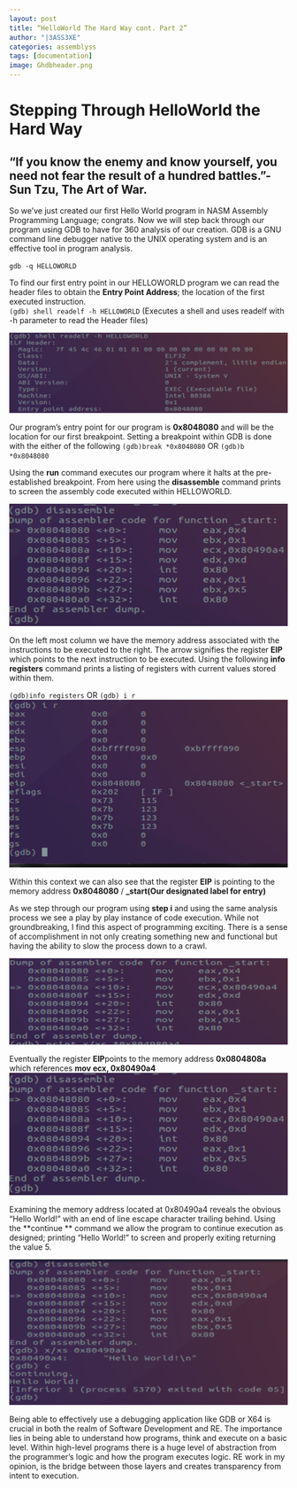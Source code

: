 ```yaml
---
layout: post
title: “HelloWorld The Hard Way cont. Part 2”
author: "|3ASS3XE"
categories: assemblyss
tags: [documentation]
image: Ghdbheader.png
---
```


# Stepping Through HelloWorld the Hard Way
## “If you know the enemy and know yourself, you need not fear the result of a hundred battles.”-Sun Tzu, The Art of War.
So we’ve just created our first Hello World program in NASM  Assembly Programming Language; congrats.  Now we will step back through our program using GDB to have for 360 analysis of our creation.   GDB is a GNU command line debugger native to the UNIX operating system and is an effective tool in program analysis.

`gdb -q HELLOWORLD`

To find our first entry point in our HELLOWORLD program we can read the header files to obtain the **Entry Point Address**; the location of the first executed instruction.  
`(gdb) shell readelf -h HELLOWORLD` (Executes a shell and uses readelf with -h parameter  to read the Header files)


![GDBHeader](https://github.com/BASSEXE/ReversingZen/blob/gh-pages/assets/img/Ghdbheader.png?raw=true)

Our program’s entry point for our program is  **0x8048080** and will be the location for our first breakpoint.  Setting a breakpoint within GDB is done with the either of the following 
`(gdb)break *0x8048080`  OR `(gdb)b *0x8048080`

Using the **run** command executes our program where it halts at the pre-established breakpoint.  From here using the **disassemble** command prints to screen the assembly code executed within HELLOWORLD.


![Disassemble HelloWorld](https://github.com/BASSEXE/ReversingZen/blob/gh-pages/assets/img/disassembleHW.png?raw=true)

On the left most column we have the memory address associated with the instructions to be executed to the right.  The arrow signifies the register **EIP** which points to the next instruction to be executed.  Using the following **info registers** command prints a listing of registers with current values stored within them.  

`(gdb)info registers` OR `(gdb) i r`
![InfoRegisters](https://github.com/BASSEXE/ReversingZen/blob/gh-pages/assets/img/InfoRegisters.png?raw=true)


Within this context we can also see that the register **EIP** is pointing to the memory address **0x8048080** / **_start(**Our designated label for entry**)** 

As we step through our program using **step i**  and using the same analysis process we see a play by play instance of code execution.    While not groundbreaking, I find this aspect of programming exciting.  There is a sense of accomplishment in not only creating something new and functional but having the ability to slow the process down to a crawl.  

![ExamineESP](https://github.com/BASSEXE/ReversingZen/blob/gh-pages/assets/img/ESP%20to%20HW.png?raw=true)

Eventually  the register **EIP**points to the memory address **0x0804808a**  which references **mov ecx, 0x80490a4**
![HW Step Through](https://github.com/BASSEXE/ReversingZen/blob/gh-pages/assets/img/Annotation%202019-11-13%20175716.png)


Examining the memory address located at 0x80490a4 reveals the obvious “Hello World!” with an end of line escape character trailing behind.   Using the **continue **  command we allow the program to continue execution as designed; printing “Hello World!” to screen and properly exiting returning the value 5.

![Address Of HelloWorld String](https://github.com/BASSEXE/ReversingZen/blob/gh-pages/assets/img/AddofHW.png?raw=true)

Being able to effectively use a debugging application like GDB or X64 is crucial in both the realm of Software Development and RE.  The importance lies in being able to understand how programs, think and execute on a basic level.  Within high-level programs there is a huge level of abstraction from the programmer’s logic and how the program executes logic.  RE work in my opinion, is the bridge between those layers and creates transparency from intent to execution.
